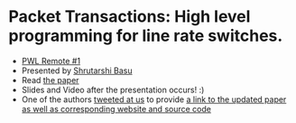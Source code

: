 # Packet Transactions: High level programming for line rate switches.

- [PWL Remote #1](https://www.bigmarker.com/papers-we-love/Papers-We-Love-Remote-Meetup-1)
- Presented by [Shrutarshi Basu](https://twitter.com/basus)
- Read [the paper](http://arxiv.org/pdf/1512.05023v2.pdf)
- Slides and Video after the presentation occurs! :)
- One of the authors [tweeted at us](https://twitter.com/alvinkcheung/status/774016778171056128) to provide [a link to the updated paper as well as corresponding website and source code](http://web.mit.edu/domino/)
